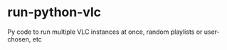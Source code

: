 # run-python-vlc
Py code to run multiple VLC instances at once, random playlists or user-chosen, etc
